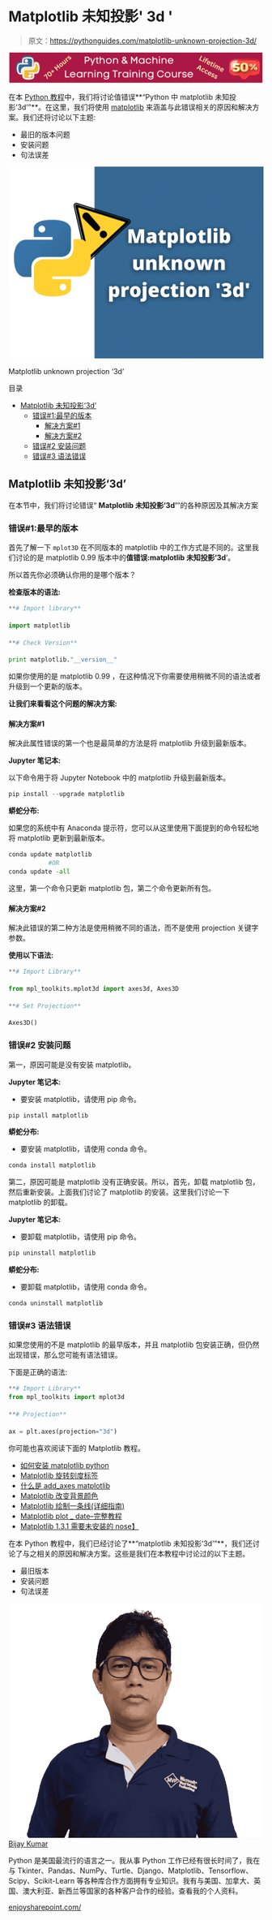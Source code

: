 # Matplotlib 未知投影' 3d '

> 原文：<https://pythonguides.com/matplotlib-unknown-projection-3d/>

[![Python & Machine Learning training courses](img/49ec9c6da89a04c9f45bab643f8c765c.png)](https://sharepointsky.teachable.com/p/python-and-machine-learning-training-course)

在本 [Python 教程](https://pythonguides.com/python-hello-world-program/)中，我们将讨论值错误**“Python 中 matplotlib 未知投影‘3d’”**。在这里，我们将使用 [matplotlib](https://pythonguides.com/what-is-matplotlib/) 来涵盖与此错误相关的原因和解决方案。我们还将讨论以下主题:

*   最旧的版本问题
*   安装问题
*   句法误差

![Matplotlib unknown projection '3d'](img/ef4e74ea829f04bb69eb6e4fb3e4c3d6.png "Matplotlib unknown projection 3d")

Matplotlib unknown projection ‘3d’

目录

[](#)

*   [Matplotlib 未知投影‘3d’](#Matplotlib_unknown_projection_3d "Matplotlib unknown projection ‘3d’")
    *   [错误#1:最早的版本](#Error1_Oldest_Version "Error#1: Oldest Version")
        *   [解决方案#1](#Solution1 "Solution#1")
        *   [解决方案#2](#Solution2 "Solution#2")
    *   [错误#2 安装问题](#Error_2_Installation_Issue "Error #2 Installation Issue")
    *   [错误#3 语法错误](#Error3_Syntax_Error "Error#3 Syntax Error")

## Matplotlib 未知投影‘3d’

在本节中，我们将讨论错误“ **Matplotlib 未知投影‘3d’**”的各种原因及其解决方案

### 错误#1:最早的版本

首先了解一下 `mplot3D` 在不同版本的 matplotlib 中的工作方式是不同的。这里我们讨论的是 matplotlib 0.99 版本中的**值错误:matplotlib 未知投影‘3d**’。

所以首先你必须确认你用的是哪个版本？

**检查版本的语法:**

```py
**# Import library**

import matplotlib

**# Check Version**

print matplotlib."__version__"
```

如果你使用的是 matplotlib 0.99 ，在这种情况下你需要使用稍微不同的语法或者升级到一个更新的版本。

**让我们来看看这个问题的解决方案:**

#### 解决方案#1

解决此属性错误的第一个也是最简单的方法是将 matplotlib 升级到最新版本。

**Jupyter 笔记本:**

以下命令用于将 Jupyter Notebook 中的 matplotlib 升级到最新版本。

```py
pip install --upgrade matplotlib
```

**蟒蛇分布:**

如果您的系统中有 Anaconda 提示符，您可以从这里使用下面提到的命令轻松地将 matplotlib 更新到最新版本。

```py
conda update matplotlib
           #OR
conda update -all
```

这里，第一个命令只更新 matplotlib 包，第二个命令更新所有包。

#### 解决方案#2

解决此错误的第二种方法是使用稍微不同的语法，而不是使用 projection 关键字参数。

**使用以下语法:**

```py
**# Import Library**

from mpl_toolkits.mplot3d import axes3d, Axes3D

**# Set Projection**

Axes3D()
```

### 错误#2 安装问题

第一，原因可能是没有安装 matplotlib。

**Jupyter 笔记本:**

*   要安装 matplotlib，请使用 pip 命令。

```py
pip install matplotlib
```

**蟒蛇分布:**

*   要安装 matplotlib，请使用 conda 命令。

```py
conda install matplotlib
```

第二，原因可能是 matplotlib 没有正确安装。所以，首先，卸载 matplotlib 包，然后重新安装。上面我们讨论了 matplotlib 的安装。这里我们讨论一下 matplotlib 的卸载。

**Jupyter 笔记本:**

*   要卸载 matplotlib，请使用 pip 命令。

```py
pip uninstall matplotlib
```

**蟒蛇分布:**

*   要卸载 matplotlib，请使用 conda 命令。

```py
conda uninstall matplotlib
```

### 错误#3 语法错误

如果您使用的不是 matplotlib 的最早版本，并且 matplotlib 包安装正确，但仍然出现错误，那么您可能有语法错误。

下面是正确的语法:

```py
**# Import Library** 
from mpl_toolkits import mplot3d

**# Projection**

ax = plt.axes(projection="3d")
```

你可能也喜欢阅读下面的 Matplotlib 教程。

*   [如何安装 matplotlib python](https://pythonguides.com/how-to-install-matplotlib-python/)
*   [Matplotlib 旋转刻度标签](https://pythonguides.com/matplotlib-rotate-tick-labels/)
*   [什么是 add_axes matplotlib](https://pythonguides.com/add_axes-matplotlib/)
*   [Matplotlib 改变背景颜色](https://pythonguides.com/matplotlib-change-background-color/)
*   [Matplotlib 绘制一条线(详细指南)](https://pythonguides.com/matplotlib-plot-a-line/)
*   [Matplotlib plot _ date–完整教程](https://pythonguides.com/matplotlib-plot-date/)
*   [Matplotlib 1.3.1 需要未安装的 nose】](https://pythonguides.com/matplotlib-1-3-1-requires-nose-which-is-not-installed/)

在本 Python 教程中，我们已经讨论了**“matplotlib 未知投影‘3d’”**，我们还讨论了与之相关的原因和解决方案。这些是我们在本教程中讨论过的以下主题。

*   最旧版本
*   安装问题
*   句法误差

![Bijay Kumar MVP](img/9cb1c9117bcc4bbbaba71db8d37d76ef.png "Bijay Kumar MVP")[Bijay Kumar](https://pythonguides.com/author/fewlines4biju/)

Python 是美国最流行的语言之一。我从事 Python 工作已经有很长时间了，我在与 Tkinter、Pandas、NumPy、Turtle、Django、Matplotlib、Tensorflow、Scipy、Scikit-Learn 等各种库合作方面拥有专业知识。我有与美国、加拿大、英国、澳大利亚、新西兰等国家的各种客户合作的经验。查看我的个人资料。

[enjoysharepoint.com/](https://enjoysharepoint.com/)[](https://www.facebook.com/fewlines4biju "Facebook")[](https://www.linkedin.com/in/fewlines4biju/ "Linkedin")[](https://twitter.com/fewlines4biju "Twitter")